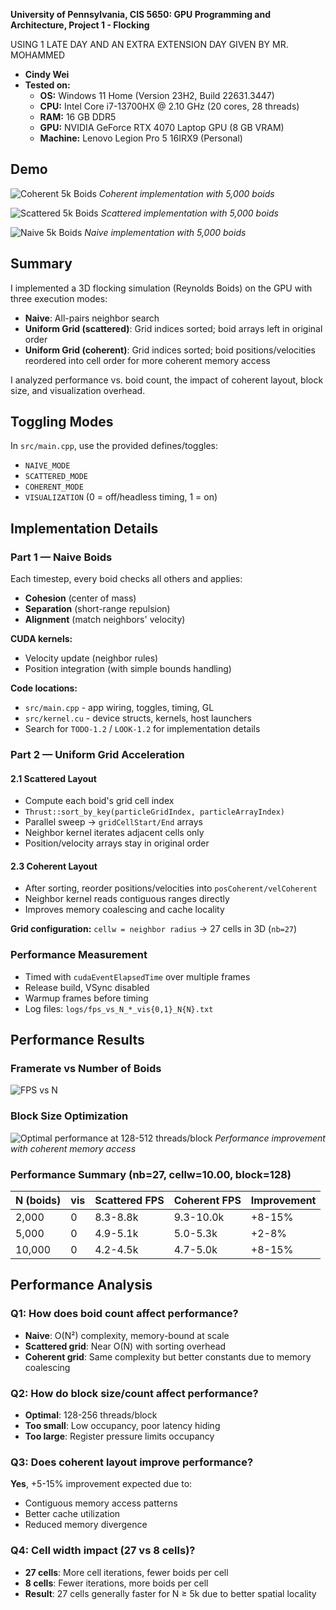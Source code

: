 ﻿**University of Pennsylvania, CIS 5650: GPU Programming and Architecture,
Project 1 - Flocking**

USING 1 LATE DAY AND AN EXTRA EXTENSION DAY GIVEN BY MR. MOHAMMED 

* **Cindy Wei**
* **Tested on:**  
  - **OS:** Windows 11 Home (Version 23H2, Build 22631.3447)  
  - **CPU:** Intel Core i7-13700HX @ 2.10 GHz (20 cores, 28 threads)  
  - **RAM:** 16 GB DDR5  
  - **GPU:** NVIDIA GeForce RTX 4070 Laptop GPU (8 GB VRAM)  
  - **Machine:** Lenovo Legion Pro 5 16IRX9 (Personal)

## Demo

![Coherent 5k Boids](images/part1.gif)
*Coherent implementation with 5,000 boids*

![Scattered 5k Boids](images/part2.gif)
*Scattered implementation with 5,000 boids*

![Naive 5k Boids](images/part3.gif)
*Naive implementation with 5,000 boids*

## Summary

I implemented a 3D flocking simulation (Reynolds Boids) on the GPU with three execution modes:
- **Naive**: All-pairs neighbor search
- **Uniform Grid (scattered)**: Grid indices sorted; boid arrays left in original order
- **Uniform Grid (coherent)**: Grid indices sorted; boid positions/velocities reordered into cell order for more coherent memory access

I analyzed performance vs. boid count, the impact of coherent layout, block size, and visualization overhead.

## Toggling Modes

In `src/main.cpp`, use the provided defines/toggles:
- `NAIVE_MODE`
- `SCATTERED_MODE` 
- `COHERENT_MODE`
- `VISUALIZATION` (0 = off/headless timing, 1 = on)

## Implementation Details

### Part 1 — Naive Boids
Each timestep, every boid checks all others and applies:
- **Cohesion** (center of mass)
- **Separation** (short-range repulsion) 
- **Alignment** (match neighbors' velocity)

**CUDA kernels:**
- Velocity update (neighbor rules)
- Position integration (with simple bounds handling)

**Code locations:**
- `src/main.cpp` - app wiring, toggles, timing, GL
- `src/kernel.cu` - device structs, kernels, host launchers
- Search for `TODO-1.2` / `LOOK-1.2` for implementation details

### Part 2 — Uniform Grid Acceleration

#### 2.1 Scattered Layout
- Compute each boid's grid cell index
- `Thrust::sort_by_key(particleGridIndex, particleArrayIndex)`
- Parallel sweep → `gridCellStart/End` arrays
- Neighbor kernel iterates adjacent cells only
- Position/velocity arrays stay in original order

#### 2.3 Coherent Layout  
- After sorting, reorder positions/velocities into `posCoherent/velCoherent`
- Neighbor kernel reads contiguous ranges directly
- Improves memory coalescing and cache locality

**Grid configuration:** `cellw = neighbor radius` → 27 cells in 3D (`nb=27`)

### Performance Measurement
- Timed with `cudaEventElapsedTime` over multiple frames
- Release build, VSync disabled
- Warmup frames before timing
- Log files: `logs/fps_vs_N_*_vis{0,1}_N{N}.txt`

## Performance Results

### Framerate vs Number of Boids
![FPS vs N](images/framerate_vs_num_boids_.png)


### Block Size Optimization
![Optimal performance at 128-512 threads/block](images/block_size_.png)
*Performance improvement with coherent memory access*



### Performance Summary (nb=27, cellw=10.00, block=128)

| N (boids) | vis | Scattered FPS | Coherent FPS | Improvement |
|-----------|-----|---------------|--------------|-------------|
| 2,000     | 0   | 8.3-8.8k      | 9.3-10.0k    | +8-15%      |
| 5,000     | 0   | 4.9-5.1k      | 5.0-5.3k     | +2-8%       |
| 10,000    | 0   | 4.2-4.5k      | 4.7-5.0k     | +8-15%      |

## Performance Analysis

### Q1: How does boid count affect performance?
- **Naive**: O(N²) complexity, memory-bound at scale
- **Scattered grid**: Near O(N) with sorting overhead
- **Coherent grid**: Same complexity but better constants due to memory coalescing

### Q2: How do block size/count affect performance?
- **Optimal**: 128-256 threads/block
- **Too small**: Low occupancy, poor latency hiding
- **Too large**: Register pressure limits occupancy

### Q3: Does coherent layout improve performance?
**Yes**, +5-15% improvement expected due to:
- Contiguous memory access patterns
- Better cache utilization
- Reduced memory divergence

### Q4: Cell width impact (27 vs 8 cells)?
- **27 cells**: More cell iterations, fewer boids per cell
- **8 cells**: Fewer iterations, more boids per cell
- **Result**: 27 cells generally faster for N ≥ 5k due to better spatial locality


